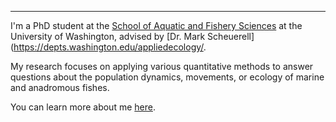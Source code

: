 ***

I'm a PhD student at the [School of Aquatic and Fishery Sciences](https://fish.uw.edu) at the University of Washington, advised by [Dr. Mark Scheuerell](https://depts.washington.edu/appliedecology/.

My research focuses on applying various quantitative methods to answer questions about the population dynamics, movements, or ecology of marine and anadromous fishes.

You can learn more about me [here](https://www.markusmin.com).
